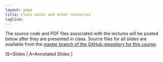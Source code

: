 ```yaml
---
layout: page
title: Class notes and other resources
tagline: 
---
```


The source code and PDF files associated with the lectures will be posted below after they are presented in class. Source files for all slides are available from the [master branch of the GitHub repository for this course](https://github.com/nickreich/cda).


\[S=Slides \| A=Annotated Slides \]

<!--
* Lecture 3: Simple Linear Regression and ANOVA \[ [S](../assets/lectures/lecture3-slr-anova/lecture3-slr-anova.pdf) \|  [A](../assets/lectures/lecture3-slr-anova/lecture3-slr-anova-annotated.pdf) \]
* [Lab 1](../assets/labs/lab1-intro-slr/lab1-intro-slr.pdf)
-->

